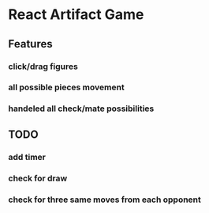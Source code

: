 # React Artifact Game

## Features

### click/drag figures

### all possible pieces movement

### handeled all check/mate possibilities

## TODO

### add timer

### check for draw

### check for three same moves from each opponent
